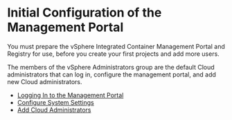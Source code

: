 # Initial Configuration of the Management Portal #

You must prepare the vSphere Integrated Container Management Portal and Registry for use, before you create your first projects and add more users.

The members of the vSphere Administrators group are the default Cloud administrators that can log in, configure the management portal, and add new Cloud administrators. 

- [Logging In to the Management Portal](logging_in_mp.md)
- [Configure System Settings](configure_system.md)
- [Add Cloud Administrators](add_cloud_admins.md)